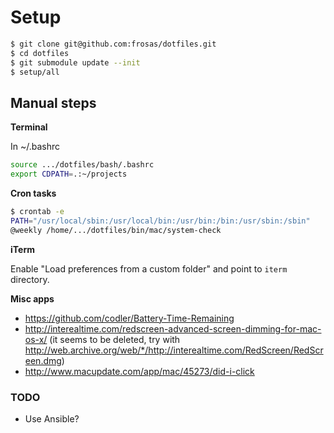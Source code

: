 # Setup

```bash
$ git clone git@github.com:frosas/dotfiles.git
$ cd dotfiles
$ git submodule update --init
$ setup/all
```

## Manual steps

**Terminal**

In ~/.bashrc

```bash
source .../dotfiles/bash/.bashrc
export CDPATH=.:~/projects
```

**Cron tasks**

```bash
$ crontab -e
PATH="/usr/local/sbin:/usr/local/bin:/usr/bin:/bin:/usr/sbin:/sbin"
@weekly /home/.../dotfiles/bin/mac/system-check
```

**iTerm**

Enable "Load preferences from a custom folder" and point to `iterm` directory.
 
**Misc apps**

- https://github.com/codler/Battery-Time-Remaining
- http://interealtime.com/redscreen-advanced-screen-dimming-for-mac-os-x/ (it seems to be deleted, try with http://web.archive.org/web/*/http://interealtime.com/RedScreen/RedScreen.dmg)
- http://www.macupdate.com/app/mac/45273/did-i-click

### TODO

- Use Ansible?

